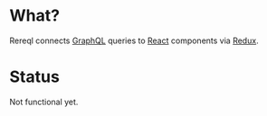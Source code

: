 # What?

Rereql connects [GraphQL](http://graphql.org/) queries to
[React](https://facebook.github.io/react/) components via
[Redux](http://redux.js.org/).

# Status

Not functional yet.
